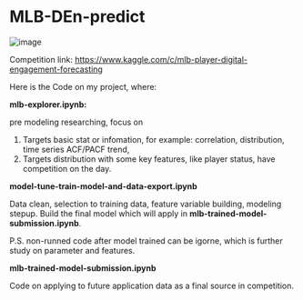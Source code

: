 # MLB-DEn-predict


![image](https://user-images.githubusercontent.com/74084724/134948391-941cf203-7c1b-4555-a59c-40623e951f04.png)

Competition link: https://www.kaggle.com/c/mlb-player-digital-engagement-forecasting

Here is the Code on my project, where:

**mlb-explorer.ipynb:**

pre modeling researching, focus on 
1) Targets basic stat or infomation, for example: correlation, distribution, time series ACF/PACF trend,
2) Targets distribution with some key features, like player status, have competition on the day.

**model-tune-train-model-and-data-export.ipynb**

Data clean, selection to training data, feature variable building, modeling stepup.
Build the final model which will apply in **mlb-trained-model-submission.ipynb**.

P.S. non-runned code after model trained can be igorne, which is further study on parameter and features.

**mlb-trained-model-submission.ipynb**

Code on applying to future application data as a final source in competition.

